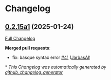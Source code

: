 # Changelog

## [0.2.15a1](https://github.com/OpenVoiceOS/ovos-skill-wikihow/tree/0.2.15a1) (2025-01-24)

[Full Changelog](https://github.com/OpenVoiceOS/ovos-skill-wikihow/compare/0.2.14...0.2.15a1)

**Merged pull requests:**

- fix: basque syntax error [\#41](https://github.com/OpenVoiceOS/ovos-skill-wikihow/pull/41) ([JarbasAl](https://github.com/JarbasAl))



\* *This Changelog was automatically generated by [github_changelog_generator](https://github.com/github-changelog-generator/github-changelog-generator)*
